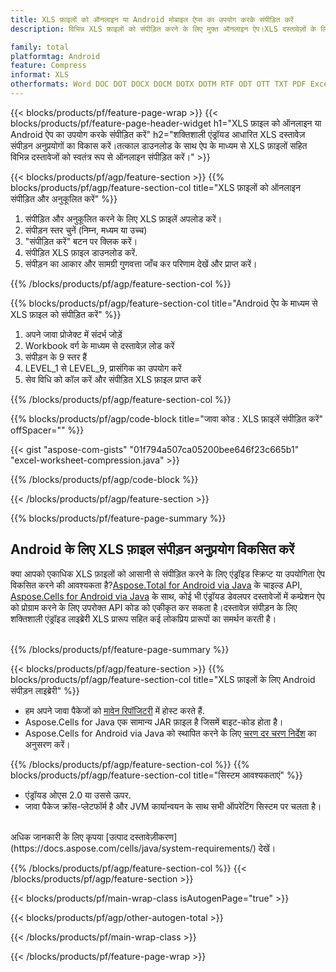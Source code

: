 ```yaml
---
title: XLS फ़ाइलों को ऑनलाइन या Android मोबाइल ऐप्स का उपयोग करके संपीड़ित करें
description: विभिन्न XLS फ़ाइलों को संपीड़ित करने के लिए मुफ्त ऑनलाइन ऐप।XLS दस्तावेज़ों के लिए एंड्रॉइड संपीड़न लाइब्रेरी जावा कोड.

family: total
platformtag: Android
feature: Compress
informat: XLS
otherformats: Word DOC DOT DOCX DOCM DOTX DOTM RTF ODT OTT TXT PDF Excel XLS XLSX XLSB XLSM XLT XLTX XLTM CSV TSV ODS Powerpoint PPT PPS PPTX POTX PPSX PPTM PPSM POTM ODP
---
```

{{< blocks/products/pf/feature-page-wrap >}}
{{< blocks/products/pf/feature-page-header-widget h1="XLS फ़ाइल को ऑनलाइन या Android ऐप का उपयोग करके संपीड़ित करें" h2="शक्तिशाली एंड्रॉयड आधारित XLS दस्तावेज़ संपीड़न अनुप्रयोगों का विकास करें।तत्काल डाउनलोड के साथ ऐप के माध्यम से XLS फ़ाइलों सहित विभिन्न दस्तावेजों को स्वतंत्र रूप से ऑनलाइन संपीड़ित करें।" >}}


{{< blocks/products/pf/agp/feature-section >}}
{{% blocks/products/pf/agp/feature-section-col title="XLS फ़ाइलों को ऑनलाइन संपीड़ित और अनुकूलित करें" %}}

1. संपीड़ित और अनुकूलित करने के लिए XLS फ़ाइलें अपलोड करें।
1. संपीड़न स्तर चुनें (निम्न, मध्यम या उच्च)
1. "संपीड़ित करें" बटन पर क्लिक करें।
1. संपीड़ित XLS फ़ाइल डाउनलोड करें.
1. संपीड़न का आकार और सामग्री गुणवत्ता जाँच कर परिणाम देखें और प्राप्त करें।

{{% /blocks/products/pf/agp/feature-section-col %}}

{{% blocks/products/pf/agp/feature-section-col title="Android ऐप के माध्यम से XLS फ़ाइल को संपीड़ित करें" %}}

1. अपने जावा प्रोजेक्ट में संदर्भ जोड़ें
1. Workbook वर्ग के माध्यम से दस्तावेज़ लोड करें
1. संपीड़न के 9 स्तर हैं
1. LEVEL_1 से LEVEL_9, प्रासंगिक का उपयोग करें
1. सेव विधि को कॉल करें और संपीड़ित XLS फ़ाइल प्राप्त करें

{{% /blocks/products/pf/agp/feature-section-col %}}

{{% blocks/products/pf/agp/code-block title="जावा कोड : XLS फ़ाइलें संपीड़ित करें" offSpacer="" %}}

{{< gist "aspose-com-gists" "01f794a507ca05200bee646f23c665b1" "excel-worksheet-compression.java" >}}

{{% /blocks/products/pf/agp/code-block %}}

{{< /blocks/products/pf/agp/feature-section >}}

{{% blocks/products/pf/feature-page-summary %}}

<h2>Android के लिए XLS फ़ाइल संपीड़न अनुप्रयोग विकसित करें</h2>

क्या आपको एकाधिक XLS फ़ाइलों को आसानी से संपीड़ित करने के लिए एंड्रॉइड स्क्रिप्ट या उपयोगिता ऐप विकसित करने की आवश्यकता है?[Aspose.Total for Android via Java](https://products.aspose.com/total/hi/android-java/) के चाइल्ड API, [Aspose.Cells for Android via Java](https://products.aspose.com/cells/hi/android-java/) के साथ, कोई भी एंड्रॉयड डेवलपर दस्तावेजों में कम्प्रेशन ऐप को प्रोग्राम करने के लिए उपरोक्त API कोड को एकीकृत कर सकता है।दस्तावेज़ संपीड़न के लिए शक्तिशाली एंड्रॉइड लाइब्रेरी XLS प्रारूप सहित कई लोकप्रिय प्रारूपों का समर्थन करती है।<br /><br />

{{% /blocks/products/pf/feature-page-summary %}}

{{< blocks/products/pf/agp/feature-section >}}
{{% blocks/products/pf/agp/feature-section-col title="XLS फ़ाइलों के लिए Android संपीड़न लाइब्रेरी" %}}

- हम अपने जावा पैकेजों को [मावेन रिपॉजिटरी](https://releases.aspose.com/java/repo/com/aspose/aspose-cells/) में होस्ट करते हैं. 
- Aspose.Cells for Java एक सामान्य JAR फ़ाइल है जिसमें बाइट-कोड होता है।
- Aspose.Cells for Android via Java को स्थापित करने के लिए [चरण दर चरण निर्देश](https://docs.aspose.com/cells/java/installation/#install-aspose-cells-for-java-from-maven-repository) का अनुसरण करें।

{{% /blocks/products/pf/agp/feature-section-col %}}
{{% blocks/products/pf/agp/feature-section-col title="सिस्टम आवश्यकताएं" %}}

- एंड्रॉयड ओएस 2.0 या उससे ऊपर.
- जावा पैकेज क्रॉस-प्लेटफॉर्म है और JVM कार्यान्वयन के साथ सभी ऑपरेटिंग सिस्टम पर चलता है।

<br />
अधिक जानकारी के लिए कृपया [उत्पाद दस्तावेज़ीकरण](https://docs.aspose.com/cells/java/system-requirements/) देखें।

{{% /blocks/products/pf/agp/feature-section-col %}}
{{< /blocks/products/pf/agp/feature-section >}}

{{< blocks/products/pf/main-wrap-class isAutogenPage="true" >}}

{{< blocks/products/pf/agp/other-autogen-total >}}

{{< /blocks/products/pf/main-wrap-class >}}

{{< /blocks/products/pf/feature-page-wrap >}}